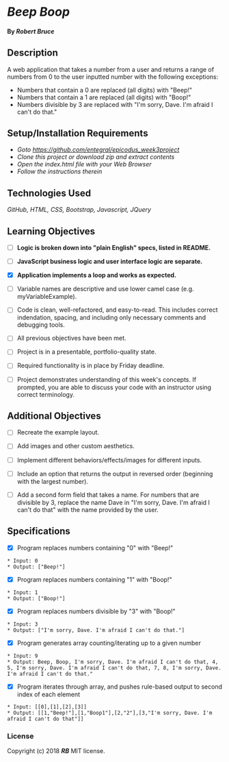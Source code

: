 # _Beep Boop_

#### By _**Robert Bruce**_

## Description

A web application that takes a number from a user and returns a range of numbers from 0 to the user inputted number with the following exceptions:

* Numbers that contain a 0 are replaced (all digits) with "Beep!"
* Numbers that contain a 1 are replaced (all digits) with "Boop!"
* Numbers divisible by 3 are replaced with "I'm sorry, Dave. I'm afraid I can't do that."


## Setup/Installation Requirements

* _Goto https://github.com/entegral/epicodus_week3project_
* _Clone this project or download zip and extract contents_
* _Open the index.html file with your Web Browser_
* _Follow the instructions therein_

## Technologies Used
_GitHub, HTML, CSS, Bootstrap, Javascript, JQuery_

## Learning Objectives

- [ ] **Logic is broken down into "plain English" specs, listed in README.**

- [ ] **JavaScript business logic and user interface logic are separate.**

- [x] **Application implements a loop and works as expected.**

- [ ] Variable names are descriptive and use lower camel case (e.g. myVariableExample).

- [ ] Code is clean, well-refactored, and easy-to-read. This includes correct indendation, spacing, and including only necessary comments and debugging tools.

- [ ] All previous objectives have been met.

- [ ] Project is in a presentable, portfolio-quality state.

- [ ] Required functionality is in place by Friday deadline.

- [ ] Project demonstrates understanding of this week's concepts. If prompted, you are able to discuss your code with an instructor using correct terminology.

## Additional Objectives

- [ ] Recreate the example layout.

- [ ] Add images and other custom aesthetics.

- [ ] Implement different behaviors/effects/images for different inputs.

- [ ] Include an option that returns the output in reversed order (beginning with the largest number).

- [ ] Add a second form field that takes a name. For numbers that are divisible by 3, replace the name Dave in "I'm sorry, Dave. I'm afraid I can't do that" with the name provided by the user.


## Specifications

- [x] Program replaces numbers containing "0" with "Beep!"
```
* Input: 0
* Output: ["Beep!"]
```
- [x] Program replaces numbers containing "1" with "Boop!"
```
* Input: 1
* Output: ["Boop!"]
```
- [x]  Program replaces numbers divisible by "3" with "Boop!"
```
* Input: 3
* Output: ["I'm sorry, Dave. I'm afraid I can't do that."]
```
- [x]  Program generates array counting/iterating up to a given number
```
* Input: 9
* Output: Beep, Boop, I'm sorry, Dave. I'm afraid I can't do that, 4, 5, I'm sorry, Dave. I'm afraid I can't do that, 7, 8, I'm sorry, Dave. I'm afraid I can't do that."
```
- [x]  Program iterates through array, and pushes rule-based output to second index of each element
```
* Input: [[0],[1],[2],[3]]
* Output: [[1,"Beep!"],[1,"Boop1"],[2,"2"],[3,"I'm sorry, Dave. I'm afraid I can't do that"]]
```

### License
Copyright (c) 2018 **_RB_** MIT license.
